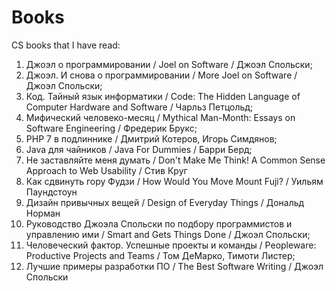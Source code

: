 # Books
CS books that I have read:

1. Джоэл о программировании / Joel on Software / Джоэл Спольски;
2. Джоэл. И снова о программировании / More Joel on Software / Джоэл Спольски;
3. Код. Тайный язык информатики / Code: The Hidden Language of Computer Hardware and Software / Чарльз Петцольд;
4. Мифический человеко-месяц / Mythical Man-Month: Essays on Software Engineering /	Фредерик Брукс;
5. PHP 7 в подлиннике / Дмитрий Котеров, Игорь Симдянов;
6. Java для чайников / Java For Dummies / Барри Берд;
7. Не заставляйте меня думать / Don't Make Me Think! A Common Sense Approach to Web Usability / Стив Круг
8. Как сдвинуть гору Фудзи / How Would You Move Mount Fuji? / Уильям Паундстоун
9. Дизайн привычных вещей / Design of Everyday Things / Дональд Норман
10. Руководство Джоэла Спольски по подбору программистов и управлению ими / Smart and Gets Things Done / Джоэл Спольски;
11. Человеческий фактор. Успешные проекты и команды / Peopleware: Productive Projects and Teams / Том ДеМарко, Тимоти Листер;
12. Лучшие примеры разработки ПО / The Best Software Writing / Джоэл Спольски
